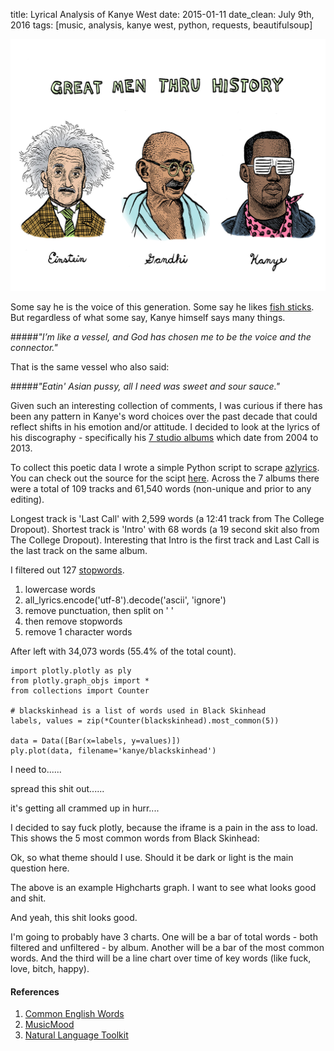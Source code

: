 title: Lyrical Analysis of Kanye West
date: 2015-01-11
date_clean: July 9th, 2016
tags: [music, analysis, kanye west, python, requests, beautifulsoup]

<div class="markdown-center">
    <img alt="Great Men Through History" src="../static/img/kanye/great_men.jpg">
</div>

Some say he is the voice of this generation. Some say he likes [fish sticks](http://en.wikipedia.org/wiki/Fishsticks_(South_Park)). But regardless of what some say, Kanye himself says many things.

#####_"I’m like a vessel, and God has chosen me to be the voice and the connector."_
<div></div>

That is the same vessel who also said:

#####_"Eatin' Asian pussy, all I need was sweet and sour sauce."_
<div></div>

Given such an interesting collection of comments, I was curious if there has been any pattern in Kanye's word choices over the past decade that could reflect shifts in his emotion and/or attitude. I decided to look at the lyrics of his discography - specifically his [7 studio albums](http://en.wikipedia.org/wiki/Kanye_West_discography#Studio_albums) which date from 2004 to 2013.

To collect this poetic data I wrote a simple Python script to scrape [azlyrics](http://www.azlyrics.com/). You can check out the source for the scipt [here](https://github.com/mschmo/personal-site/blob/master/snippets/azlyrics.py). Across the 7 albums there were a total of 109 tracks and 61,540 words (non-unique and prior to any editing).

Longest track is 'Last Call' with 2,599 words (a 12:41 track from The College Dropout). Shortest track is 'Intro' with 68 words (a 19 second skit also from The College Dropout). Interesting that Intro is the first track and Last Call is the last track on the same album.

I filtered out 127 [stopwords](http://en.wikipedia.org/wiki/Stop_words).

1. lowercase words
2. all_lyrics.encode('utf-8').decode('ascii', 'ignore')
3. remove punctuation, then split on ' '
4. then remove stopwords
5. remove 1 character words

After left with 34,073 words (55.4% of the total count).

<pre class="get-away"><code class="language-python">import plotly.plotly as ply
from plotly.graph_objs import *
from collections import Counter

# blackskinhead is a list of words used in Black Skinhead
labels, values = zip(*Counter(blackskinhead).most_common(5))

data = Data([Bar(x=labels, y=values)])
ply.plot(data, filename='kanye/blackskinhead')
</code></pre>

I need to......

spread this shit out......

it's getting all crammed up in hurr....

I decided to say fuck plotly, because the iframe is a pain in the ass to load. This shows the 5 most common words from Black Skinhead:

<div id="chart-container" class="get-away"></div>

Ok, so what theme should I use. Should it be dark or light is the main question here.

The above is an example Highcharts graph. I want to see what looks good and shit.

And yeah, this shit looks good.

I'm going to probably have 3 charts. One will be a bar of total words - both filtered and unfiltered - by album. Another will be a bar of the most common words. And the third will be a line chart over time of key words (like fuck, love, bitch, happy).

#### References
1. [Common English Words](http://www.textfixer.com/resources/common-english-words.php)
2. [MusicMood](http://sebastianraschka.com/Articles/2014_musicmood.html)
3. [Natural Language Toolkit](http://www.nltk.org/)

<script type="text/javascript">
$(function () {
    $('#chart-container').highcharts({
        chart: {
            type: 'column'
        },
        title: {
            text: 'Common Words from "Black Skinhead"'
        },
        xAxis: {
            type: 'category',
            labels: {
                rotation: -45,
                style: {
                    fontSize: '13px',
                    fontFamily: 'Verdana, sans-serif'
                }
            }
        },
        yAxis: {
            min: 0,
            title: {
                text: 'Times Used'
            }
        },
        legend: {
            enabled: false
        },
        credits: {
            enabled: false
        },
        series: [{
            name: 'Times Used',
            data: [
                ["I'm", 19],
                ["Ain't", 7],
                ['Shit', 7],
                ['Know', 6],
                ['Black', 5]
            ],
        }]
    });
});
</script>